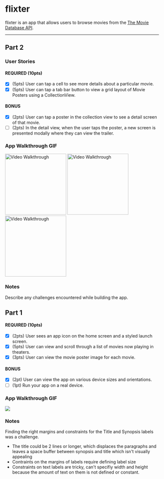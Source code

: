# flixter

flixter is an app that allows users to browse movies from the [The Movie Database API](http://docs.themoviedb.apiary.io/#).

---

## Part 2

### User Stories

#### REQUIRED (10pts)
- [X] (5pts) User can tap a cell to see more details about a particular movie.
- [X] (5pts) User can tap a tab bar button to view a grid layout of Movie Posters using a CollectionView.

#### BONUS
- [X] (2pts) User can tap a poster in the collection view to see a detail screen of that movie.
- [ ] (2pts) In the detail view, when the user taps the poster, a new screen is presented modally where they can view the trailer.

### App Walkthrough GIF

<img src='https://github.com/nlawliet6/iOS-CodePath/blob/main/flixster/walkthrough2-1.gif?raw=true' title='Video Walkthrough' width='200' alt='Video Walkthrough' />
<img src='https://github.com/nlawliet6/iOS-CodePath/blob/main/flixster/walkthrough2-2.gif?raw=true' title='Video Walkthrough' width='200' alt='Video Walkthrough' />
<img src='https://github.com/nlawliet6/iOS-CodePath/blob/main/flixster/walkthrough2-3.gif?raw=true' title='Video Walkthrough' width='200' alt='Video Walkthrough' />





### Notes
Describe any challenges encountered while building the app.

## Part 1


#### REQUIRED (10pts)
- [X] (2pts) User sees an app icon on the home screen and a styled launch screen.
- [X] (5pts) User can view and scroll through a list of movies now playing in theaters.
- [X] (3pts) User can view the movie poster image for each movie.

#### BONUS
- [X] (2pt) User can view the app on various device sizes and orientations.
- [ ] (1pt) Run your app on a real device.

### App Walkthrough GIF

![](https://i.imgur.com/nYjljMb.gif)

### Notes
Finding the right margins and constraints for the Title and Synopsis labels was a challenge. 
- The title could be 2 lines or longer, which displaces the paragraphs and leaves a space buffer between synopsis and title which isn't visually appealing
- Contraints on the margins of labels require defining label size
- Constraints on text labels are tricky, can't specifiy width and height because the amount of text on them is not defined or constant.


